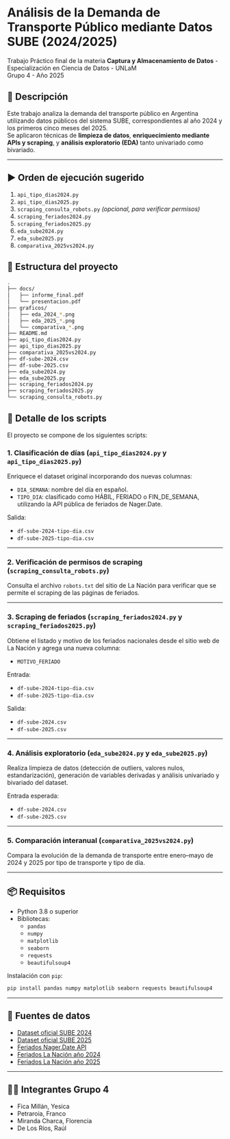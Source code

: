 
# Análisis de la Demanda de Transporte Público mediante Datos SUBE (2024/2025)

Trabajo Práctico final de la materia **Captura y Almacenamiento de Datos** - Especialización en Ciencia de Datos - UNLaM  
Grupo 4 - Año 2025  

## 📝 Descripción

Este trabajo analiza la demanda del transporte público en Argentina utilizando datos públicos del sistema SUBE, correspondientes al año 2024 y los primeros cinco meses del 2025.  
Se aplicaron técnicas de **limpieza de datos**, **enriquecimiento mediante APIs y scraping**, y **análisis exploratorio (EDA)** tanto univariado como bivariado.

---

## ▶️ Orden de ejecución sugerido

1. `api_tipo_dias2024.py`  
2. `api_tipo_dias2025.py`  
3. `scraping_consulta_robots.py` *(opcional, para verificar permisos)*  
4. `scraping_feriados2024.py`  
5. `scraping_feriados2025.py`  
6. `eda_sube2024.py`  
7. `eda_sube2025.py`  
8. `comparativa_2025vs2024.py`


## 📂 Estructura del proyecto

```bash
.
├── docs/
│   ├── informe_final.pdf
│   └── presentacion.pdf
├── graficos/
│   ├── eda_2024_*.png
│   ├── eda_2025_*.png
│   └── comparativa_*.png
├── README.md
├── api_tipo_dias2024.py
├── api_tipo_dias2025.py
├── comparativa_2025vs2024.py
├── df-sube-2024.csv
├── df-sube-2025.csv
├── eda_sube2024.py
├── eda_sube2025.py
├── scraping_feriados2024.py
├── scraping_feriados2025.py
└── scraping_consulta_robots.py

```

## 📜 Detalle de los scripts

El proyecto se compone de los siguientes scripts:

### 1. Clasificación de días (`api_tipo_dias2024.py` y `api_tipo_dias2025.py`)
Enriquece el dataset original incorporando dos nuevas columnas:
- `DIA_SEMANA`: nombre del día en español.
- `TIPO_DIA`: clasificado como HÁBIL, FERIADO o FIN_DE_SEMANA, utilizando la API pública de feriados de Nager.Date.

Salida:  
- `df-sube-2024-tipo-dia.csv`  
- `df-sube-2025-tipo-dia.csv`

---

### 2. Verificación de permisos de scraping (`scraping_consulta_robots.py`)
Consulta el archivo `robots.txt` del sitio de La Nación para verificar que se permite el scraping de las páginas de feriados.

---

### 3. Scraping de feriados (`scraping_feriados2024.py` y `scraping_feriados2025.py`)
Obtiene el listado y motivo de los feriados nacionales desde el sitio web de La Nación y agrega una nueva columna:
- `MOTIVO_FERIADO`

Entrada:  
- `df-sube-2024-tipo-dia.csv`  
- `df-sube-2025-tipo-dia.csv`  

Salida:  
- `df-sube-2024.csv`  
- `df-sube-2025.csv`

---

### 4. Análisis exploratorio (`eda_sube2024.py` y `eda_sube2025.py`)
Realiza limpieza de datos (detección de outliers, valores nulos, estandarización), generación de variables derivadas y análisis univariado y bivariado del dataset.

Entrada esperada:  
- `df-sube-2024.csv`  
- `df-sube-2025.csv`

---

### 5. Comparación interanual (`comparativa_2025vs2024.py`)
Compara la evolución de la demanda de transporte entre enero–mayo de 2024 y 2025 por tipo de transporte y tipo de día.

---

## 📦 Requisitos

- Python 3.8 o superior
- Bibliotecas:
  - `pandas`
  - `numpy`
  - `matplotlib`
  - `seaborn`
  - `requests`
  - `beautifulsoup4`

Instalación con `pip`:

```bash
pip install pandas numpy matplotlib seaborn requests beautifulsoup4
```

---

## 📁 Fuentes de datos

- [Dataset oficial SUBE 2024](https://datos.transporte.gob.ar/dataset/sube-cantidad-de-transacciones-usos-por-fecha/archivo/c7dad6d8-8fe4-449e-82c9-18ed8574eae8)
- [Dataset oficial SUBE 2025](https://datos.transporte.gob.ar/dataset/sube-cantidad-de-transacciones-usos-por-fecha/archivo/ca479a48-1ade-40c3-9681-933f5e644bb3)
- [Feriados Nager.Date API](https://date.nager.at/Api)
- [Feriados La Nación año 2024](https://www.lanacion.com.ar/feriados/2024/)
- [Feriados La Nación año 2025](https://www.lanacion.com.ar/feriados/2025/)

---

## 👨‍💻 Integrantes Grupo 4

- Fica Millán, Yesica  
- Petraroia, Franco  
- Miranda Charca, Florencia  
- De Los Ríos, Raúl  
